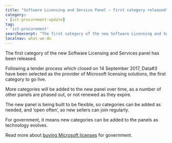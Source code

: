 ```yaml
---
title: "Software Licensing and Service Panel — first category released"
category:
- [ict-procurement-update]
tag:
- 'ict-procurement'
searchexcerpt: "The first category of the new Software Licensing and Services panel has been released."
localnav: what-we-do
---
```


The first category of the new Software Licensing and Services panel has been released.

Following a tender process which closed on 14 September 2017, Data#3 have been selected as the provider of Microsoft licensing solutions, the first category to go live.

More categories will be added to the new panel over time, as a number of other panels are phased out, or not renewed as they expire.

The new panel is being built to be flexible, so categories can be added as needed, and ‘open often’, so new sellers can join regularly.

For government, it means new categories can be added to the panels as technology evolves.

Read more about [buying Microsoft licenses](/what-we-do/policies-and-programs/ict-procurement/microsoft/) for government.

